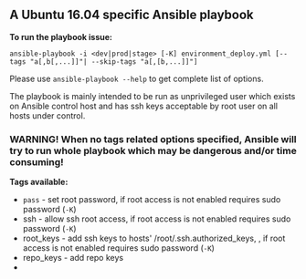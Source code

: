 ## A Ubuntu 16.04 specific Ansible playbook

**To run the playbook issue:**

```ansible-playbook -i <dev|prod|stage> [-K] environment_deploy.yml [--tags "a[,b[,...]]"| --skip-tags "a[,[b,...]]"]```

Please use ```ansible-playbook --help``` to get complete list of options.  

The playbook is mainly intended to be run as unprivileged user which exists on Ansible control host and has ssh keys acceptable by root user on all hosts under control.

### **WARNING! When no tags related options specified, Ansible will try to run whole playbook which may be dangerous and/or time consuming!**

**Tags available:**

- ```pass``` - set root password, if root access is not enabled requires sudo password (```-K```)
- ssh - allow ssh root access, if root access is not enabled requires sudo password (```-K```)
- root_keys - add ssh keys to hosts' /root/.ssh.authorized_keys, , if root access is not enabled requires sudo password (```-K```)
- repo_keys - add repo keys
-
